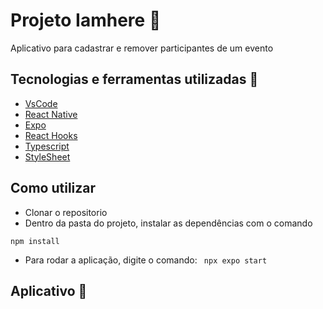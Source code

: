 
# Projeto Iamhere :rocket:
Aplicativo para cadastrar e remover participantes de um evento

## Tecnologias e ferramentas utilizadas :robot:
- [VsCode](https://code.visualstudio.com/docs)
- [React Native](https://reactnative.dev/)
- [Expo](https://docs.expo.dev/)
- [React Hooks](https://react.dev/reference/react/useState)
- [Typescript](https://docs.expo.dev/guides/typescript/)
- [StyleSheet](https://reactnative.dev/docs/stylesheet)

## Como utilizar 
- Clonar o repositorio
- Dentro da pasta do projeto, instalar as dependências com o comando

```
npm install
```
- Para rodar a aplicação, digite o comando:
  ``` npx expo start```

## Aplicativo :runner: 

